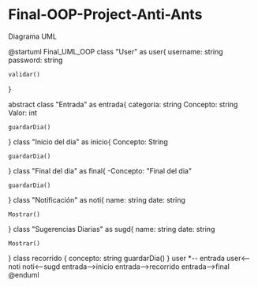 # Final-OOP-Project-Anti-Ants
Diagrama UML

@startuml Final_UML_OOP
class "User" as user{
    username: string
    password: string   

    validar()
}

abstract class "Entrada" as entrada{
    categoria: string
    Concepto: string
    Valor: int

    guardarDia()
}
class "Inicio del dia" as inicio{
    Concepto: String

    guardarDia()
}
class "Final del dia" as final{
    -Concepto: "Final del dia"

    guardarDia()
}
class "Notificación" as noti{
    name: string
    date: string

    Mostrar()
}
class "Sugerencias Diarias" as sugd{
    name: string
    date: string

    Mostrar()
}
class recorrido {
    concepto: string
    guardarDia()
}
user *-- entrada
user<--noti
noti<--sugd
entrada-->inicio
entrada-->recorrido
entrada-->final
@enduml
